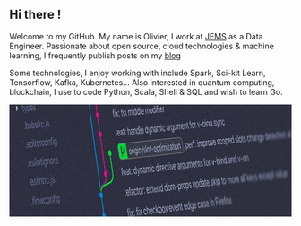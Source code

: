 ## Hi there !

Welcome to my GitHub. My name is Olivier, I work at [JEMS](https://www.jems-group.com) as a Data Engineer. Passionate about open source, cloud technologies & machine learning, I frequently publish posts on my [blog](https://obrunet.github.io)

Some technologies, I enjoy working with include Spark, Sci-kit Learn, Tensorflow, Kafka, Kubernetes...
Also interested in quantum computing, blockchain, I use to code Python, Scala, Shell & SQL and wish to learn Go. 

<img src="https://github.com/obrunet/obrunet/blob/main/banner.jpg" height="200" />